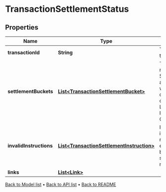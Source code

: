 

# TransactionSettlementStatus


## Properties

| Name | Type | Description | Notes |
|------------ | ------------- | ------------- | -------------|
|**transactionId** | **String** | The unique identifier for the transaction. |  |
|**settlementBuckets** | [**List&lt;TransactionSettlementBucket&gt;**](TransactionSettlementBucket.md) | The transaction&#39;s external movements (ie: with SettlementMode&#x3D;External) are grouped into buckets with each bucket uniquely defined by the combination of SettlementCategory, LusidInstrumentId, InstrumentScope and ContractualSettlementDate. |  [optional] |
|**invalidInstructions** | [**List&lt;TransactionSettlementInstruction&gt;**](TransactionSettlementInstruction.md) | Invalid settlement instructions where the referenced transaction exists but the settlement bucket implied by the settlement instruction does not exist. |  [optional] |
|**links** | [**List&lt;Link&gt;**](Link.md) |  |  [optional] |



[Back to Model list](../README.md#documentation-for-models) &#8226; [Back to API list](../README.md#documentation-for-api-endpoints) &#8226; [Back to README](../README.md)


